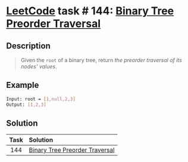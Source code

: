 # [LeetCode][leetcode] task # 144: [Binary Tree Preorder Traversal][task]

Description
-----------

> Given the `root` of a binary tree,
> return _the preorder traversal of its nodes' values_.

Example
-------

```sh
Input: root = [1,null,2,3]
Output: [1,2,3]
```

Solution
--------

| Task | Solution |
|:----:| :------ |
| 144  | [Binary Tree Preorder Traversal][solution] |


[leetcode]: <http://leetcode.com/>
[task]: <https://leetcode.com/problems/binary-tree-preorder-traversal/>
[solution]: <https://github.com/wellaxis/witalis-jkit/blob/main/module/tasks/src/main/java/com/witalis/jkit/tasks/core/task/leetcode/p144/option/Practice.java>
